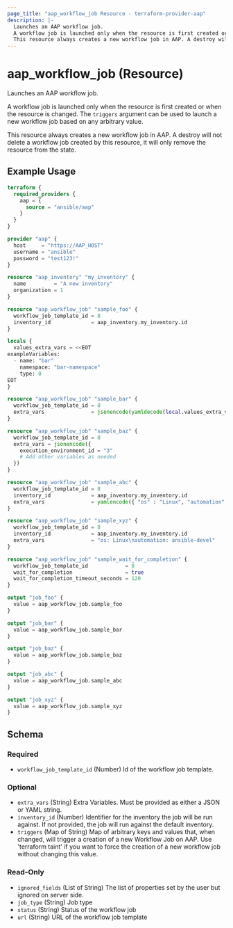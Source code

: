 ```yaml
---
page_title: "aap_workflow_job Resource - terraform-provider-aap"
description: |-
  Launches an AAP workflow job.
  A workflow job is launched only when the resource is first created or when the resource is changed. The triggers argument can be used to launch a new workflow job based on any arbitrary value.
  This resource always creates a new workflow job in AAP. A destroy will not delete a workflow job created by this resource, it will only remove the resource from the state.
---
```


# aap_workflow_job (Resource)

Launches an AAP workflow job.

A workflow job is launched only when the resource is first created or when the resource is changed. The `triggers` argument can be used to launch a new workflow job based on any arbitrary value.

This resource always creates a new workflow job in AAP. A destroy will not delete a workflow job created by this resource, it will only remove the resource from the state.


## Example Usage

```terraform
terraform {
  required_providers {
    aap = {
      source = "ansible/aap"
    }
  }
}

provider "aap" {
  host     = "https://AAP_HOST"
  username = "ansible"
  password = "test123!"
}

resource "aap_inventory" "my_inventory" {
  name         = "A new inventory"
  organization = 1
}

resource "aap_workflow_job" "sample_foo" {
  workflow_job_template_id = 8
  inventory_id             = aap_inventory.my_inventory.id
}

locals {
  values_extra_vars = <<EOT
exampleVariables:
  - name: "bar"
    namespace: "bar-namespace"
    type: 0
EOT
}

resource "aap_workflow_job" "sample_bar" {
  workflow_job_template_id = 8
  extra_vars               = jsonencode(yamldecode(local.values_extra_vars))
}

resource "aap_workflow_job" "sample_baz" {
  workflow_job_template_id = 8
  extra_vars = jsonencode({
    execution_environment_id = "3"
    # Add other variables as needed
  })
}

resource "aap_workflow_job" "sample_abc" {
  workflow_job_template_id = 8
  inventory_id             = aap_inventory.my_inventory.id
  extra_vars               = yamlencode({ "os" : "Linux", "automation" : "ansible" })
}

resource "aap_workflow_job" "sample_xyz" {
  workflow_job_template_id = 8
  inventory_id             = aap_inventory.my_inventory.id
  extra_vars               = "os: Linux\nautomation: ansible-devel"
}

resource "aap_workflow_job" "sample_wait_for_completion" {
  workflow_job_template_id            = 8
  wait_for_completion                 = true
  wait_for_completion_timeout_seconds = 120
}

output "job_foo" {
  value = aap_workflow_job.sample_foo
}

output "job_bar" {
  value = aap_workflow_job.sample_bar
}

output "job_baz" {
  value = aap_workflow_job.sample_baz
}

output "job_abc" {
  value = aap_workflow_job.sample_abc
}

output "job_xyz" {
  value = aap_workflow_job.sample_xyz
}
```


<!-- schema generated by tfplugindocs -->
## Schema

### Required

- `workflow_job_template_id` (Number) Id of the workflow job template.

### Optional

- `extra_vars` (String) Extra Variables. Must be provided as either a JSON or YAML string.
- `inventory_id` (Number) Identifier for the inventory the job will be run against. If not provided, the job will run against the default inventory.
- `triggers` (Map of String) Map of arbitrary keys and values that, when changed, will trigger a creation of a new Workflow Job on AAP. Use 'terraform taint' if you want to force the creation of a new workflow job without changing this value.

### Read-Only

- `ignored_fields` (List of String) The list of properties set by the user but ignored on server side.
- `job_type` (String) Job type
- `status` (String) Status of the workflow job
- `url` (String) URL of the workflow job template
